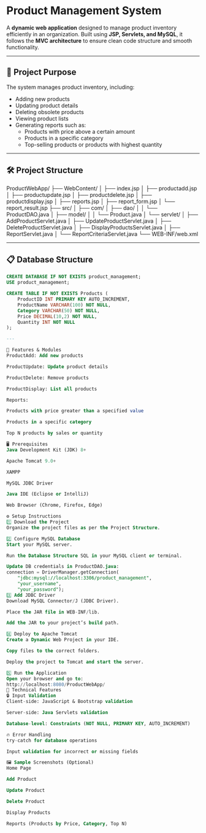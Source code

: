 # Product Management System

A **dynamic web application** designed to manage product inventory efficiently in an organization. Built using **JSP, Servlets, and MySQL**, it follows the **MVC architecture** to ensure clean code structure and smooth functionality.

---

## 🚀 Project Purpose

The system manages product inventory, including:
- Adding new products
- Updating product details
- Deleting obsolete products
- Viewing product lists
- Generating reports such as:
  - Products with price above a certain amount
  - Products in a specific category
  - Top-selling products or products with highest quantity

---

## 🛠️ Project Structure

ProductWebApp/
├── WebContent/
│ ├── index.jsp
│ ├── productadd.jsp
│ ├── productupdate.jsp
│ ├── productdelete.jsp
│ ├── productdisplay.jsp
│ ├── reports.jsp
│ ├── report_form.jsp
│ └── report_result.jsp
├── src/
│ ├── com/
│ ├── dao/
│ │ └── ProductDAO.java
│ ├── model/
│ │ └── Product.java
│ └── servlet/
│ ├── AddProductServlet.java
│ ├── UpdateProductServlet.java
│ ├── DeleteProductServlet.java
│ ├── DisplayProductsServlet.java
│ ├── ReportServlet.java
│ └── ReportCriteriaServlet.java
└── WEB-INF/web.xml


---

## 📋 Database Structure

```sql
CREATE DATABASE IF NOT EXISTS product_management;
USE product_management;

CREATE TABLE IF NOT EXISTS Products (
    ProductID INT PRIMARY KEY AUTO_INCREMENT,
    ProductName VARCHAR(100) NOT NULL,
    Category VARCHAR(50) NOT NULL,
    Price DECIMAL(10,2) NOT NULL,
    Quantity INT NOT NULL
);

---

🚀 Features & Modules
ProductAdd: Add new products

ProductUpdate: Update product details

ProductDelete: Remove products

ProductDisplay: List all products

Reports:

Products with price greater than a specified value

Products in a specific category

Top N products by sales or quantity

🖥️ Prerequisites
Java Development Kit (JDK) 8+

Apache Tomcat 9.0+

XAMPP

MySQL JDBC Driver

Java IDE (Eclipse or IntelliJ)

Web Browser (Chrome, Firefox, Edge)

⚙️ Setup Instructions
1️⃣ Download the Project
Organize the project files as per the Project Structure.

2️⃣ Configure MySQL Database
Start your MySQL server.

Run the Database Structure SQL in your MySQL client or terminal.

Update DB credentials in ProductDAO.java:
connection = DriverManager.getConnection(
    "jdbc:mysql://localhost:3306/product_management",
    "your_username",
    "your_password");
3️⃣ Add JDBC Driver
Download MySQL Connector/J (JDBC Driver).

Place the JAR file in WEB-INF/lib.

Add the JAR to your project’s build path.

4️⃣ Deploy to Apache Tomcat
Create a Dynamic Web Project in your IDE.

Copy files to the correct folders.

Deploy the project to Tomcat and start the server.

5️⃣ Run the Application
Open your browser and go to:
http://localhost:8080/ProductWebApp/
📄 Technical Features
🔒 Input Validation
Client-side: JavaScript & Bootstrap validation

Server-side: Java Servlets validation

Database-level: Constraints (NOT NULL, PRIMARY KEY, AUTO_INCREMENT)

🔥 Error Handling
try-catch for database operations

Input validation for incorrect or missing fields

🖼️ Sample Screenshots (Optional)
Home Page

Add Product

Update Product

Delete Product

Display Products

Reports (Products by Price, Category, Top N)


